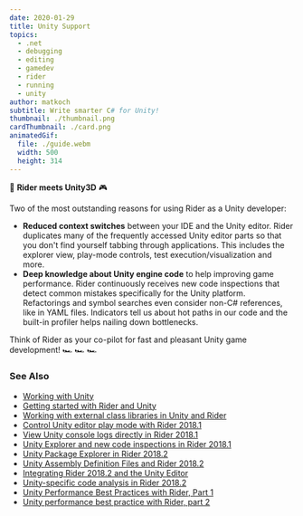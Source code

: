 ```yaml
---
date: 2020-01-29
title: Unity Support
topics:
  - .net
  - debugging
  - editing
  - gamedev
  - rider
  - running
  - unity
author: matkoch
subtitle: Write smarter C# for Unity!
thumbnail: ./thumbnail.png
cardThumbnail: ./card.png
animatedGif:
  file: ./guide.webm
  width: 500
  height: 314
---
```


👾 **Rider meets Unity3D** 🎮

Two of the most outstanding reasons for using Rider as a Unity developer:

- **Reduced context switches** between your IDE and the Unity editor. Rider duplicates many of the frequently accessed Unity editor parts so that you don't find yourself tabbing through applications. This includes the explorer view, play-mode controls, test execution/visualization and more.
- **Deep knowledge about Unity engine code** to help improving game performance. Rider continuously receives new code inspections that detect common mistakes specifically for the Unity platform. Refactorings and symbol searches even consider non-C# references, like in YAML files. Indicators tell us about hot paths in our code and the built-in profiler helps nailing down bottlenecks.

Think of Rider as your co-pilot for fast and pleasant Unity game development! 🏎 🏎 🏎

### See Also

- [Working with Unity](https://www.jetbrains.com/help/rider/Unity.html)
- [Getting started with Rider and Unity](https://blog.jetbrains.com/dotnet/2017/08/30/getting-started-rider-unity/)
- [Working with external class libraries in Unity and Rider](https://blog.jetbrains.com/dotnet/2018/02/20/working-external-class-libraries-unity-rider/)
- [Control Unity editor play mode with Rider 2018.1](https://blog.jetbrains.com/dotnet/2018/04/05/control-unity-editor-play-mode-rider-2018-1/)
- [View Unity console logs directly in Rider 2018.1](https://blog.jetbrains.com/dotnet/2018/04/10/view-unity-console-logs-directly-rider-2018-1/)
- [Unity Explorer and new code inspections in Rider 2018.1](https://blog.jetbrains.com/dotnet/2018/06/14/unity-explorer-new-code-inspections-rider-2018-1/)
- [Unity Package Explorer in Rider 2018.2](https://blog.jetbrains.com/dotnet/2018/09/19/unity-package-explorer-rider-2018-2/)
- [Unity Assembly Definition Files and Rider 2018.2](https://blog.jetbrains.com/dotnet/2018/09/26/unity-assembly-definition-files-rider-2018-2/)
- [Integrating Rider 2018.2 and the Unity Editor](https://blog.jetbrains.com/dotnet/2018/10/03/integrating-rider-2018-2-unity-editor/)
- [Unity-specific code analysis in Rider 2018.2](https://blog.jetbrains.com/dotnet/2018/10/18/unity-specific-code-analysis-rider-2018-2/)
- [Unity Performance Best Practices with Rider, Part 1](https://blog.jetbrains.com/dotnet/2019/02/21/performance-indicators-unity-code-rider/)
- [Unity performance best practice with Rider, part 2](https://blog.jetbrains.com/dotnet/2019/02/28/performance-inspections-unity-code-rider/)
